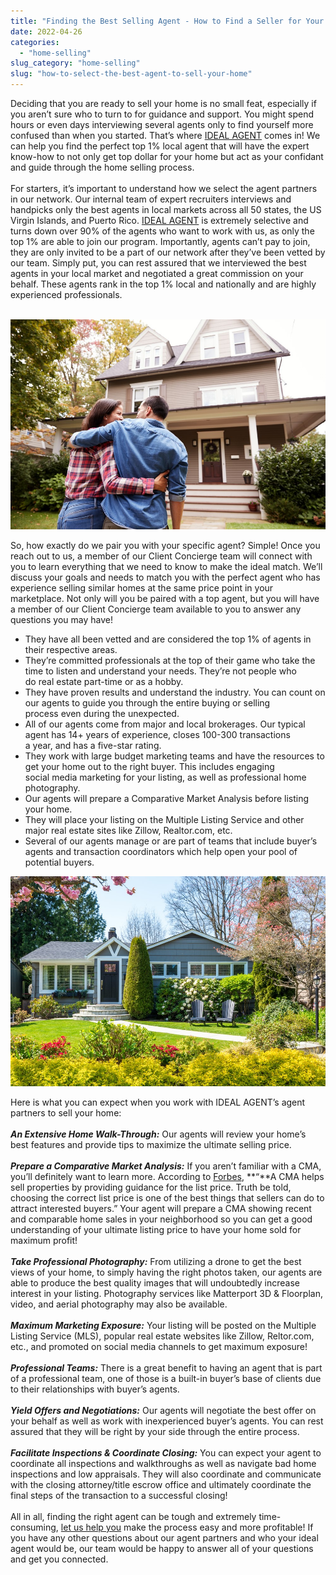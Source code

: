 ```yaml
---
title: "Finding the Best Selling Agent - How to Find a Seller for Your Home"
date: 2022-04-26
categories: 
  - "home-selling"
slug_category: "home-selling"
slug: "how-to-select-the-best-agent-to-sell-your-home"
---
```


Deciding that you are ready to sell your home is no small feat, especially if you aren’t sure who to turn to for guidance and support. You might spend hours or even days interviewing several agents only to find yourself more confused than when you started. That’s where [IDEAL AGENT](http://idealagent.com/) comes in! We can help you find the perfect top 1% local agent that will have the expert know-how to not only get top dollar for your home but act as your confidant and guide through the home selling process.    
   
For starters, it’s important to understand how we select the agent partners in our network. Our internal team of expert recruiters interviews and handpicks only the best agents in local markets across all 50 states, the US Virgin Islands, and Puerto Rico. [IDEAL AGENT](http://idealagent.com/) is extremely selective and turns down over 90% of the agents who want to work with us, as only the top 1% are able to join our program. Importantly, agents can’t pay to join, they are only invited to be a part of our network after they’ve been vetted by our team. Simply put, you can rest assured that we interviewed the best agents in your local market and negotiated a great commission on your behalf. These agents rank in the top 1% local and nationally and are highly experienced professionals.   
 

![](../images/posts/image-21.jpeg)

So, how exactly do we pair you with your specific agent? Simple! Once you reach out to us, a member of our Client Concierge team will connect with you to learn everything that we need to know to make the ideal match. We’ll discuss your goals and needs to match you with the perfect agent who has experience selling similar homes at the same price point in your marketplace. Not only will you be paired with a top agent, but you will have a member of our Client Concierge team available to you to answer any questions you may have!

- They have all been vetted and are considered the top 1% of agents in their respective areas.
- They’re committed professionals at the top of their game who take the time to listen and understand your needs. They’re not people who   
    do real estate part-time or as a hobby.
- They have proven results and understand the industry. You can count on our agents to guide you through the entire buying or selling   
    process even during the unexpected.
- All of our agents come from major and local brokerages. Our typical agent has 14+ years of experience, closes 100-300 transactions   
    a year, and has a five-star rating.
- They work with large budget marketing teams and have the resources to get your home out to the right buyer. This includes engaging   
    social media marketing for your listing, as well as professional home photography.
- Our agents will prepare a Comparative Market Analysis before listing your home.
- They will place your listing on the Multiple Listing Service and other major real estate sites like Zillow, Realtor.com, etc.
- Several of our agents manage or are part of teams that include buyer’s agents and transaction coordinators which help open your pool of potential buyers. 

![](../images/posts/image-22.jpeg)

Here is what you can expect when you work with IDEAL AGENT’s agent partners to sell your home:   
   
**_An Extensive Home Walk-Through:_** Our agents will review your home’s best features and provide tips to maximize the ultimate selling price.    
   
**_Prepare a Comparative Market Analysis:_** If you aren’t familiar with a CMA, you’ll definitely want to learn more. According to [Forbes](https://www.forbes.com/sites/taramastroeni/2019/12/19/what-is-a-comparative-market-analysis-and-how-you-can-use-one-to-help-sell-your-home/?sh=3ecaea5a118f), **“**A CMA helps sell properties by providing guidance for the list price. Truth be told, choosing the correct list price is one of the best things that sellers can do to attract interested buyers.” Your agent will prepare a CMA showing recent and comparable home sales in your neighborhood so you can get a good understanding of your ultimate listing price to have your home sold for maximum profit!    
   
**_Take Professional Photography:_** From utilizing a drone to get the best views of your home, to simply having the right photos taken, our agents are able to produce the best quality images that will undoubtedly increase interest in your listing. Photography services like Matterport 3D & Floorplan, video, and aerial photography may also be available.    
   
**_Maximum Marketing Exposure:_** Your listing will be posted on the Multiple Listing Service (MLS), popular real estate websites like Zillow, Reltor.com, etc., and promoted on social media channels to get maximum exposure!    
   
**_Professional Teams:_** There is a great benefit to having an agent that is part of a professional team, one of those is a built-in buyer’s base of clients due to their relationships with buyer’s agents.    
   
**_Yield Offers and Negotiations:_** Our agents will negotiate the best offer on your behalf as well as work with inexperienced buyer’s agents. You can rest assured that they will be right by your side through the entire process.    
   
**_Facilitate Inspections & Coordinate Closing:_** You can expect your agent to coordinate all inspections and walkthroughs as well as navigate bad home inspections and low appraisals. They will also coordinate and communicate with the closing attorney/title escrow office and ultimately coordinate the final steps of the transaction to a successful closing!   
   
All in all, finding the right agent can be tough and extremely time-consuming, [let us help you](http://idealagent.com/) make the process easy and more profitable! If you have any other questions about our agent partners and who your ideal agent would be, our team would be happy to answer all of your questions and get you connected.
